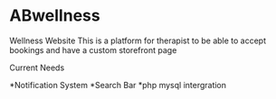 # ABwellness
Wellness Website
This is a platform for therapist to be able to accept bookings and have a custom storefront page


Current Needs

*Notification System
*Search Bar 
*php mysql intergration
